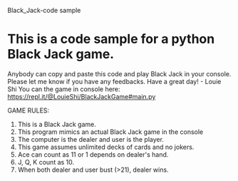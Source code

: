 Black_Jack-code sample
# This is a code sample for a python Black Jack game. 
Anybody can copy and paste this code and play Black Jack in your console. Please let me know if you have any feedbacks.
Have a great day! - Louie Shi
You can the game in console here: https://repl.it/@LouieShi/BlackJackGame#main.py

GAME RULES:
1. This is a Black Jack game. 
2. This program mimics an actual Black Jack game in the console 
3. The computer is the dealer and user is the player. 
4. This game assumes unlimited decks of cards and no jokers. 
5. Ace can count as 11 or 1 depends on dealer's hand.
6. J, Q, K count as 10.
7. When both dealer and user bust (>21), dealer wins.
